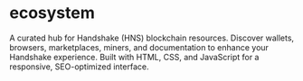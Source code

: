 # ecosystem
A curated hub for Handshake (HNS) blockchain resources. Discover wallets, browsers, marketplaces, miners, and documentation to enhance your Handshake experience. Built with HTML, CSS, and JavaScript for a responsive, SEO-optimized interface.
